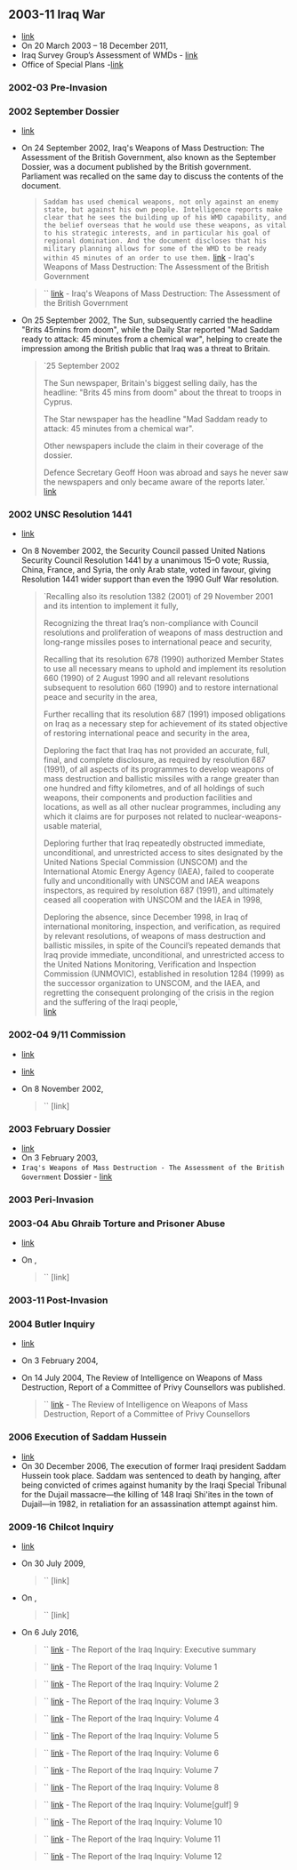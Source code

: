 ## 2003-11 Iraq War
- [link](https://en.wikipedia.org/wiki/Iraq_War)
- On 20 March 2003 – 18 December 2011,
- Iraq Survey Group’s Assessment of WMDs - [link](https://web.archive.org/web/20170324220357/https://www.cia.gov/library/reports/general-reports-1/iraq_wmd_2004/Comp_Report_Key_Findings.pdf)
- Office of Special Plans -[link](https://en.wikipedia.org/wiki/Office_of_Special_Plans)
### 2002-03 Pre-Invasion
### 2002 September Dossier
- [link](https://en.wikipedia.org/wiki/September_Dossier)
- On 24 September 2002, Iraq's Weapons of Mass Destruction: The Assessment of the British Government, also known as the September Dossier, was a document published by the British government. Parliament was recalled on the same day to discuss the contents of the document.
    
    > `Saddam has used chemical weapons, not only against an enemy state, but against his own people. Intelligence reports make clear that he sees the building up of his WMD capability, and the belief overseas that he would use these weapons, as vital to his strategic interests, and in particular his goal of regional domination. And the document discloses that his military planning allows for some of the WMD to be ready within 45 minutes of an order to use them.` [link](http://news.bbc.co.uk/nol/shared/spl/hi/middle_east/02/uk_dossier_on_iraq/pdf/iraqdossier.pdf) - Iraq's Weapons of Mass Destruction: The Assessment of the British Government
    
    > `` [link](http://news.bbc.co.uk/nol/shared/spl/hi/middle_east/02/uk_dossier_on_iraq/pdf/iraqdossier.pdf) - Iraq's Weapons of Mass Destruction: The Assessment of the British Government
    
- On 25 September 2002, The Sun, subsequently carried the headline "Brits 45mins from doom", while the Daily Star reported "Mad Saddam ready to attack: 45 minutes from a chemical war", helping to create the impression among the British public that Iraq was a threat to Britain.
    
    > `25 September 2002  
    >   
    > The Sun newspaper, Britain's biggest selling daily, has the headline: "Brits 45 mins from doom" about the threat to troops in Cyprus.  
    >   
    > The Star newspaper has the headline "Mad Saddam ready to attack: 45 minutes from a chemical war".  
    >   
    > Other newspapers include the claim in their coverage of the dossier.  
    >   
    > Defence Secretary Geoff Hoon was abroad and says he never saw the newspapers and only became aware of the reports later.`  
    > [link](http://news.bbc.co.uk/1/hi/uk_politics/3466005.stm)
    
### 2002 UNSC Resolution 1441
- [link](https://en.wikipedia.org/wiki/United_Nations_Security_Council_Resolution_1441)
- On 8 November 2002, the Security Council passed United Nations Security Council Resolution 1441 by a unanimous 15–0 vote; Russia, China, France, and Syria, the only Arab state, voted in favour, giving Resolution 1441 wider support than even the 1990 Gulf War resolution.
    
    > `Recalling also its resolution 1382 (2001) of 29 November 2001 and its intention to implement it fully,  
    >   
    > Recognizing the threat Iraq’s non-compliance with Council resolutions and proliferation of weapons of mass destruction and long-range missiles poses to international peace and security,  
    >   
    > Recalling that its resolution 678 (1990) authorized Member States to use all necessary means to uphold and implement its resolution 660 (1990) of 2 August 1990 and all relevant resolutions subsequent to resolution 660 (1990) and to restore international peace and security in the area,  
    >   
    > Further recalling that its resolution 687 (1991) imposed obligations on Iraq as a necessary step for achievement of its stated objective of restoring international peace and security in the area,  
    >   
    > Deploring the fact that Iraq has not provided an accurate, full, final, and complete disclosure, as required by resolution 687 (1991), of all aspects of its programmes to develop weapons of mass destruction and ballistic missiles with a range greater than one hundred and fifty kilometres, and of all holdings of such weapons, their components and production facilities and locations, as well as all other nuclear programmes, including any which it claims are for purposes not related to nuclear-weapons-usable material,  
    >   
    > Deploring further that Iraq repeatedly obstructed immediate, unconditional, and unrestricted access to sites designated by the United Nations Special Commission (UNSCOM) and the International Atomic Energy Agency (IAEA), failed to cooperate fully and unconditionally with UNSCOM and IAEA weapons inspectors, as required by resolution 687 (1991), and ultimately ceased all cooperation with UNSCOM and the IAEA in 1998,  
    >   
    > Deploring the absence, since December 1998, in Iraq of international monitoring, inspection, and verification, as required by relevant resolutions, of weapons of mass destruction and ballistic missiles, in spite of the Council’s repeated demands that Iraq provide immediate, unconditional, and unrestricted access to the United Nations Monitoring, Verification and Inspection Commission (UNMOVIC), established in resolution 1284 (1999) as the successor organization to UNSCOM, and the IAEA, and regretting the consequent prolonging of the crisis in the region and the suffering of the Iraqi people,`  
    > [link](https://undocs.org/S/RES/1441(2002))
    
### 2002-04 9/11 Commission
- [link](https://en.wikipedia.org/wiki/9/11_Commission)
- [link](https://en.wikipedia.org/wiki/9/11_Commission_Report)
- On 8 November 2002,
    
    > `` [link]
    
### 2003 February Dossier
- [link](https://en.wikipedia.org/wiki/Iraq_Dossier)
- On 3 February 2003,
- `Iraq's Weapons of Mass Destruction - The Assessment of the British Government` Dossier - [link](https://nuke.fas.org/guide/iraq/iraqdossier.pdf)
### 2003 Peri-Invasion
### 2003-04 Abu Ghraib Torture and Prisoner Abuse
- [link](https://en.wikipedia.org/wiki/Abu_Ghraib_torture_and_prisoner_abuse)
- On ,
    
    > `` [link]
    
### 2003-11 Post-Invasion
### 2004 Butler Inquiry
- [link](https://en.wikipedia.org/wiki/Butler_Review)
- On 3 February 2004,
- On 14 July 2004, The Review of Intelligence on Weapons of Mass Destruction, Report of a Committee of Privy Counsellors was published.
    
    > `` [link](http://news.bbc.co.uk/nol/shared/bsp/hi/pdfs/14_07_04_butler.pdf) - The Review of Intelligence on Weapons of Mass Destruction, Report of a Committee of Privy Counsellors
    
### 2006 Execution of Saddam Hussein
- [link](https://en.wikipedia.org/wiki/Execution_of_Saddam_Hussein)
- On 30 December 2006, The execution of former Iraqi president Saddam Hussein took place. Saddam was sentenced to death by hanging, after being convicted of crimes against humanity by the Iraqi Special Tribunal for the Dujail massacre—the killing of 148 Iraqi Shi'ites in the town of Dujail—in 1982, in retaliation for an assassination attempt against him.
### 2009-16 Chilcot Inquiry
- [link](https://en.wikipedia.org/wiki/Iraq_Inquiry)
- On 30 July 2009,
    
    > `` [link]
    
- On ,
    
    > `` [link]
    
- On 6 July 2016,
    
    > `` [link](https://assets.publishing.service.gov.uk/media/5a80f42ced915d74e6231626/The_Report_of_the_Iraq_Inquiry_-_Executive_Summary.pdf) - The Report of the Iraq Inquiry: Executive summary
    
    > `` [link](https://assets.publishing.service.gov.uk/media/5a809f9d40f0b62302694943/The_Report_of_the_Iraq_Inquiry_-_Volume_I.pdf) - The Report of the Iraq Inquiry: Volume 1
    
    > `` [link](https://assets.publishing.service.gov.uk/media/5a80b6a640f0b62302695161/The_Report_of_the_Iraq_Inquiry_-_Volume_II.pdf) - The Report of the Iraq Inquiry: Volume 2
    
    > `` [link](https://assets.publishing.service.gov.uk/media/5a7f445040f0b6230268e75b/The_Report_of_the_Iraq_Inquiry_-_Volume_III.pdf) - The Report of the Iraq Inquiry: Volume 3
    
    > `` [link](https://assets.publishing.service.gov.uk/media/5a80b723e5274a2e8ab51c0c/The_Report_of_the_Iraq_Inquiry_-_Volume_IV.pdf) - The Report of the Iraq Inquiry: Volume 4
    
    > `` [link](https://assets.publishing.service.gov.uk/media/5a75bc89ed915d506ee811b1/The_Report_of_the_Iraq_Inquiry_-_Volume_V.pdf) - The Report of the Iraq Inquiry: Volume 5
    
    > `` [link](https://assets.publishing.service.gov.uk/media/5a81b49e40f0b62305b90646/The_Report_of_the_Iraq_Inquiry_-_Volume_VI.pdf) - The Report of the Iraq Inquiry: Volume 6
    
    > `` [link](https://assets.publishing.service.gov.uk/media/5a7f968fe5274a2e8ab4d16a/The_Report_of_the_Iraq_Inquiry_-_Volume_VII.pdf) - The Report of the Iraq Inquiry: Volume 7
    
    > `` [link](https://assets.publishing.service.gov.uk/media/5a8057d0e5274a2e8ab4f99d/The_Report_of_the_Iraq_Inquiry_-_Volume_VIII.pdf) - The Report of the Iraq Inquiry: Volume 8
    
    > `` [link](https://assets.publishing.service.gov.uk/media/5a8162f640f0b62305b8eac3/The_Report_of_the_Iraq_Inquiry_-_Volume_IX.pdf) - The Report of the Iraq Inquiry: Volume[gulf] 9
    
    > `` [link](https://assets.publishing.service.gov.uk/media/5a816e5340f0b62305b8eea8/The_Report_of_the_Iraq_Inquiry_-_Volume_X.pdf) - The Report of the Iraq Inquiry: Volume 10
    
    > `` [link](https://assets.publishing.service.gov.uk/media/5a747da3ed915d0e8e3989c3/The_Report_of_the_Iraq_Inquiry_-_Volume_XI.pdf) - The Report of the Iraq Inquiry: Volume 11
    
    > `` [link](https://assets.publishing.service.gov.uk/media/5a815450e5274a2e8ab5364d/The_Report_of_the_Iraq_Inquiry_-_Volume_XII.pdf) - The Report of the Iraq Inquiry: Volume 12
    